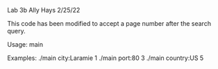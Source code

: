 Lab 3b
Ally Hays
2/25/22

This code has been modified to accept a page number after the search query.

Usage:
main <searchterm> <pagenumber>

Examples:
./main city:Laramie 1
./main port:80 3
./main country:US 5